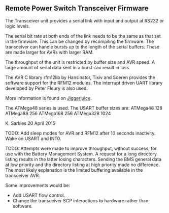 Remote Power Switch Transceiver Firmware
----------------------------------------

The Transceiver unit provides a serial link with input and output at RS232 or
logic levels.

The serial bit rate at both ends of the link needs to be the same as that set in
the firmware. This can be changed by recompiling the firmware. The transceiver
can handle bursts up to the length of the serial buffers. These are made larger
for AVRs with larger RAM.

The throughput of the unit is restricted by buffer size and AVR speed. A large
amount of serial data sent in a burst can result in loss.

The AVR C library rfm12lib by Hansinator, Tixiv and Soeren provides the software
support for the RFM12 modules. The interrupt driven UART library developed by
Peter Fleury is also used.

More information is found on [Jiggerjuice](www.jiggerjuice.info/electronics/projects/remotecontrol/serial-link-transceiver.html).

The ATMega48 series is used. The USART buffer sizes are:
ATMega48    128
ATMega88    256
ATMega168   256
ATMega328   1024

K. Sarkies
20 April 2015

TODO: Add sleep modes for AVR and RFM12 after 10 seconds inactivity. Wake on
      USART and INT0.

TODO: Attempts were made to improve throughput, without success, for use with
the Battery Management System. A request for a long directory listing results
in the latter losing characters. Sending the BMS general data at low priority
and the directory listing at high priority made no difference. The most
likely explanation is the limited buffering available in the transceiver AVR.

Some improvements would be:
- Add USART flow control.
- Change the transceiver SCP interactions to hardware rather than software.

